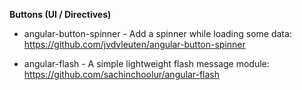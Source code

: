 **Buttons (UI / Directives)**

- angular-button-spinner - Add a spinner while loading some data:
<br/>https://github.com/jvdvleuten/angular-button-spinner

- angular-flash - A simple lightweight flash message module:
<br/>https://github.com/sachinchoolur/angular-flash
